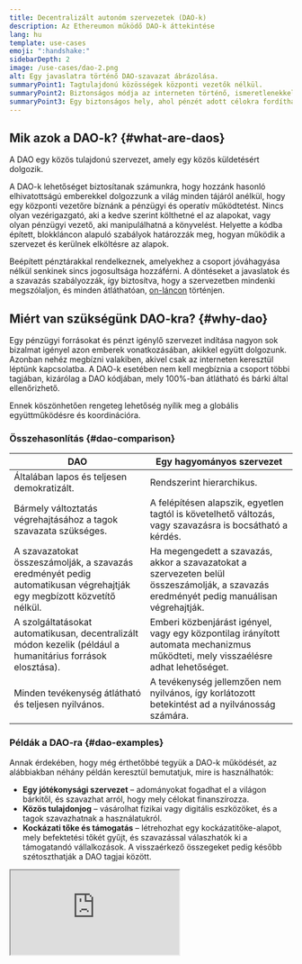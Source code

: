 ```yaml
---
title: Decentralizált autonóm szervezetek (DAO-k)
description: Az Ethereumon működő DAO-k áttekintése
lang: hu
template: use-cases
emoji: ":handshake:"
sidebarDepth: 2
image: /use-cases/dao-2.png
alt: Egy javaslatra történő DAO-szavazat ábrázolása.
summaryPoint1: Tagtulajdonú közösségek központi vezetők nélkül.
summaryPoint2: Biztonságos módja az interneten történő, ismeretlenekkel való együttműködésnek.
summaryPoint3: Egy biztonságos hely, ahol pénzét adott célokra fordíthatja.
---
```


## Mik azok a DAO-k? {#what-are-daos}

A DAO egy közös tulajdonú szervezet, amely egy közös küldetésért dolgozik.

A DAO-k lehetőséget biztosítanak számunkra, hogy hozzánk hasonló elhivatottságú emberekkel dolgozzunk a világ minden tájáról anélkül, hogy egy központi vezetőre bíznánk a pénzügyi és operatív működtetést. Nincs olyan vezérigazgató, aki a kedve szerint költhetné el az alapokat, vagy olyan pénzügyi vezető, aki manipulálhatná a könyvelést. Helyette a kódba épített, blokkláncon alapuló szabályok határozzák meg, hogyan működik a szervezet és kerülnek elköltésre az alapok.

Beépített pénztárakkal rendelkeznek, amelyekhez a csoport jóváhagyása nélkül senkinek sincs jogosultsága hozzáférni. A döntéseket a javaslatok és a szavazás szabályozzák, így biztosítva, hogy a szervezetben mindenki megszólaljon, és minden átláthatóan, [on-láncon](/glossary/#on-chain) történjen.

## Miért van szükségünk DAO-kra? {#why-dao}

Egy pénzügyi forrásokat és pénzt igénylő szervezet indítása nagyon sok bizalmat igényel azon emberek vonatkozásában, akikkel együtt dolgozunk. Azonban nehéz megbízni valakiben, akivel csak az interneten keresztül léptünk kapcsolatba. A DAO-k esetében nem kell megbíznia a csoport többi tagjában, kizárólag a DAO kódjában, mely 100%-ban átlátható és bárki által ellenőrizhető.

Ennek köszönhetően rengeteg lehetőség nyílik meg a globális együttműködésre és koordinációra.

### Összehasonlítás {#dao-comparison}

| DAO                                                                                                                   | Egy hagyományos szervezet                                                                                                                |
| --------------------------------------------------------------------------------------------------------------------- | ---------------------------------------------------------------------------------------------------------------------------------------- |
| Általában lapos és teljesen demokratizált.                                                                            | Rendszerint hierarchikus.                                                                                                                |
| Bármely változtatás végrehajtásához a tagok szavazata szükséges.                                                      | A felépítésen alapszik, egyetlen tagtól is követelhető változás, vagy szavazásra is bocsátható a kérdés.                                 |
| A szavazatokat összeszámolják, a szavazás eredményét pedig automatikusan végrehajtják egy megbízott közvetítő nélkül. | Ha megengedett a szavazás, akkor a szavazatokat a szervezeten belül összeszámolják, a szavazás eredményét pedig manuálisan végrehajtják. |
| A szolgáltatásokat automatikusan, decentralizált módon kezelik (például a humanitárius források elosztása).           | Emberi közbenjárást igényel, vagy egy központilag irányított automata mechanizmus működteti, mely visszaélésre adhat lehetőséget.        |
| Minden tevékenység átlátható és teljesen nyilvános.                                                                   | A tevékenység jellemzően nem nyilvános, így korlátozott betekintést ad a nyilvánosság számára.                                           |

### Példák a DAO-ra {#dao-examples}

Annak érdekében, hogy még érthetőbbé tegyük a DAO-k működését, az alábbiakban néhány példán keresztül bemutatjuk, mire is használhatók:

- **Egy jótékonysági szervezet** – adományokat fogadhat el a világon bárkitől, és szavazhat arról, hogy mely célokat finanszírozza.
- **Közös tulajdonjog** – vásárolhat fizikai vagy digitális eszközöket, és a tagok szavazhatnak a használatukról.
- **Kockázati tőke és támogatás** – létrehozhat egy kockázatitőke-alapot, mely befektetési tőkét gyűjt, és szavazással válaszhatók ki a támogatandó vállalkozások. A visszaérkező összegeket pedig később szétoszthatják a DAO tagjai között.

<iframe src="https://embed.ted.com/talks/lang/en/scott_fitsimones_could_a_dao_build_the_next_great_city" ></p>

<h2 id="how-daos-work" spaces-before="0">
  Hogyan működnek a DAO-k?
</h2>

<p spaces-before="0">
  A DAO gerincét az <a href="/glossary/#smart-contract">intelligens szerződés</a> adja, amely meghatározza a szervezet szabályait és birtokolja a csoport pénztárát. Amint a szerződés életbe lép az Ethereumon, csakis szavazás útján lehet módosítani a szabályokat. Ha valaki olyat próbál tenni, ami nem szerepel a szabályokban és a programlogikában, az meghiúsul. Mivel a társaság pénzügyeit is az okosszerződés határozza meg, ezért a csoport jóváhagyása nélkül senki sem költheti el a pénzösszegeket. Tehát a DAO-nak nincs szüksége központi hatóságra. Ehelyett a csoport közösen hoz döntéseket, a kifizetések pedig automatikusan jóváhagyásra kerülnek a szavazás eredményeként.
</p>

<p spaces-before="0">
  Mindez azért lehetséges, mert az okosszerződést nem lehet önkényesen megváltoztatni vagy meghamisítani, amikor már életbe lépett az Ethereumon. Senki sem tudja módosítani a programkódot (a DAO szabályait) anélkül, hogy mások azt észre ne vennék, mivel minden nyilvános.
</p>

<h2 id="ethereum-and-daos" spaces-before="0">
  Az Ethereum és a DAO-k
</h2>

<p spaces-before="0">
  Az Ethereum tökéletes alapot szolgáltat a DAO-knak számtalan okból kifolyólag:
</p>

<ul>
  <li>
    Az Ethereum saját konszenzusa decentralizált és eléggé megalapozott ahhoz, hogy a szervezetek megbízhassanak a hálózatban.
  </li>
  <li>
    Az okosszerződés tartalmát nem lehet módosítani, miután életbe lépett, még a tulajdonosok sem módosíthatják azt. Ennek következtében a DAO a meghatározott szabályok alapján fog működni.
  </li>
  <li>
    Az okosszerződések képesek pénzeszközöket küldeni és fogadni. Enélkül szükség lenne egy megbízható közvetítőre, aki a csoport eszközeit kezelné.
  </li>
  <li>
    Az Ethereum közössége bizonyítottan együttműködő, nem versenyszellemű, így a bevált gyakorlatok és a támogatórendszerek gyorsan kialakulnak.
  </li>
</ul>

<h2 id="dao-governance" spaces-before="0">
  A DAO irányítása
</h2>

<p spaces-before="0">
  A DAO irányításakor számtalan szempontot figyelembe kell venni, mint például a szavazás menete és a javaslatok kezelése.
</p>

<h3 id="governance-delegation" spaces-before="0">
  Delegáció
</h3>

<p spaces-before="0">
  A delegáció vagy felhatalmazás a DAO verziója a képviselőalapú demokráciának. A tokenek birtokosai átadják szavazati jogaikat olyan felhasználóknak, akik vállalják, hogy felügyelik a protokollt és tájékozódnak az ügyeket illetően.
</p>

<h4 id="governance-example" spaces-before="0">
  Egy híres példa
</h4>

<p spaces-before="0">
  <a href="https://claim.ens.domains/delegate-ranking">ENS</a> – Az ENS-tulajdonosok átruházhatják szavazataikat a közösség elkötelezett tagjaira, hogy képviseljék őket.
</p>

<h3 id="governance-example" spaces-before="0">
  Automatikus tranzakciókon alapuló irányítás
</h3>

<p spaces-before="0">
  Számos DAO-nál a tranzakciók automatikusan végrehajtódnak, ha a tagok határozatképes létszámban megszavazzák azt.
</p>

<h4 id="governance-example" spaces-before="0">
  Egy híres példa
</h4>

<p spaces-before="0">
  <a href="https://nouns.wtf">Főnevek</a> – A Nouns DAO-ban a tranzakció automatikusan végrehajtásra kerül, ha a szavazatok határozatképessége teljesül, és a többség igennel szavaz, mindaddig, amíg az alapítók nem vétózzák meg.
</p>

<h3 id="governance-example" spaces-before="0">
  Több aláírásos irányítás
</h3>

<p spaces-before="0">
  Míg a DAO-k több ezer szavazati joggal rendelkező taggal rendelkezhetnek, az alapok egy <a href="/glossary/#wallet">pénztárcában</a> élhetnek, amelyen 5-20 aktív közösségtag osztozik, akikben megbíznak és általában doxxelnek (a közösség által ismert nyilvános identitások). Szavazás után a <a href="/glossary/#multisig">multisig</a> aláírók végrehajtják a közösség akaratát.
</p>

<h2 id="dao-laws" spaces-before="0">
  A DAO törvényei
</h2>

<p spaces-before="0">
  1977-ben Wyoming megalkotta a korlátolt felelősségű társasági formát, mely megvédi a vállalkozót és behatárolja a felelősségi körüket. Nemrég elsőként hozták létre a DAO-kra vonatkozó törvényt, mely jogi státuszt ad a DAO-knak. Jelenleg Wyoming, Vermont és a Virgin-szigetek rendelkeznek DAO-törvénnyel valamilyen formában.
</p>

<h3 id="law-example" spaces-before="0">
  Egy híres példa
</h3>

<p spaces-before="0">
  <a href="https://citydao.io">CityDAO</a> – A CityDAO 40 hektár földet vett a Yellowstone Nemzeti Park közelében Wyoming DAO-törvényével élve.
</p>

<h2 id="dao-membership" spaces-before="0">
  DAO-tagság
</h2>

<p spaces-before="0">
  A DAO-tagságra különféle modellek léteznek. A tagság meghatározza a szavazás menetét, illetve a DAO más kulcsfontosságú részleteit.
</p>

<h3 id="token-based-membership" spaces-before="0">
  Tokenalapú tagság
</h3>

<p spaces-before="0">
  Általában teljesen <a href="/glossary/#permissionless">engedély nélküli</a>, a használt tokentől függően. Ezekkel az irányítási tokenekkel többnyire engedély nélkül lehet kereskedni <a href="/glossary/#dex">decentralizált tőzsdén</a>. Más tokenek megszerzéséhez likviditást kell biztosítani vagy más munkaigazolás (proof-of-work) szükséges. Bármelyik módon is jut hozzá, a token maga biztosítja a szavazati jogot.
</p>

<p spaces-before="0">
  <em x-id="4">Főleg arra használják, hogy kiterjedt, decentralizált protokollokat és/vagy magukat a tokeneket irányítsák ezáltal.</em>
</p>

<h4 id="token-example" spaces-before="0">
  Egy híres példa
</h4>

<p spaces-before="0">
  <a href="https://makerdao.com">MakerDAO</a> – A MakerDAO tokenje, az MKR, széles körben elérhető a decentralizált tőzsdéken, s bárki beszerezheti azokat, hogy szavazati jogot nyerjen a Maker protokoll jövőjére vonatkozóan.
</p>

<h3 id="share-based-membership" spaces-before="0">
  Részesedésalapú tagság
</h3>

<p spaces-before="0">
  A részesedésalapú DAO-k sokkal inkább engedélyhez kötöttek, de még mindig elég nyitottak. Bármelyik leendő tag beadhat egy csatlakozási kérvényt, melyben általában felajánl valamilyen értéket tokenek vagy elvégzendő munka (például számítási kapacitás) formájában. A részesedés közvetlen szavazati és tulajdonjogot jelent. A tagok bármikor kiléphetnek az arányos részesedésükkel együtt.
</p>

<p spaces-before="0">
  <em x-id="4">Főleg a szorosabb szerveződésű, emberközpontú szervezetek használják, mint az adománygyűjtők, munkaközösségek és befektetési klubok. Ezt is használhatják protokollok és tokenek irányítására.</em>
</p>

<h4 id="share-example" spaces-before="0">
  Egy híres példa
</h4>

<p spaces-before="0">
  <a href="http://molochdao.com/">MolochDAO</a> – A MolochDAO az Ethereum projektek finanszírozására összpontosít. A tagságot kérvényezni kell, melynek alapján a csoport eldönti, vajon az új tag rendelkezik a szükséges szakértelemmel és tőkével, hogy megfelelő döntést tudjon hozni a lehetséges támogatottakról. Nem lehetséges megvásárolni a DAO-tagságot a piacon.
</p>

<h3 id="reputation-based-membership" spaces-before="0">
  Reputációalapú tagság
</h3>

<p spaces-before="0">
  A reputáció a részvételt igazolja és szavazati jogot biztosít a DAO-ban. A token- és részesedésalapú tagsággal ellentétben a reputációalapú DAO nem ad tulajdonjogot a közreműködőknek. A reputációt nem lehet megvenni, átadni vagy delegálni; a DAO tagok a részvételükkel nyerik el azt. A láncon belüli szavazás nem engedélyhez kötött, a leendő tagok szabadon kérvényezhetik a DAO-hoz való csatlakozást, illetve azt, hogy a közreműködésükért cserébe reputációt és tokent kapjanak.
</p>

<p spaces-before="0">
  <em x-id="4">Jellemzően protokollok és <a href="/glossary/#dapp">dapp-ok</a> decentralizált fejlesztésére és irányítására használják, de kiválóan alkalmas különféle szervezetek, például jótékonysági szervezetek, munkavállalói kollektívák, befektetési klubok stb.</em>
</p>

<h4 id="reputation-example" spaces-before="0">
  Egy híres példa
</h4>

<p spaces-before="0">
  <a href="https://DXdao.eth.link">DXdao</a> – A DXdao egy független globális csoportosulás, amely 2019 óta épít és irányít decentralizált protokollokat és alkalmazásokat. A hírnév alapú kormányzást és a <a href="/glossary/#holographic-consensus">holografikus konszenzust</a> kihasználja az alapok koordinálásához és kezeléséhez, ami azt jelenti, hogy senki sem vásárolhatja meg magát a jövőjének befolyásolásában.
</p>

<h2 id="join-start-a-dao" spaces-before="0">
  Csatlakozás DAO-hoz / DAO indítása
</h2>

<h3 id="join-a-dao" spaces-before="0">
  Csatlakozzon egy DAO-hoz
</h3>

<ul>
  <li>
    <a href="/community/get-involved/#decentralized-autonomous-organizations-daos">Az Ethereum-közösséghez tartozó DAO-k</a>
  </li>
  <li>
    <a href="https://app.daohaus.club/explore">DAOHaus által listázott DAO-k</a>
  </li>
  <li>
    <a href="https://www.tally.xyz">Tally.xyz által listázott DAO-k</a>
  </li>
</ul>

<h3 id="start-a-dao" spaces-before="0">
  DAO indítása
</h3>

<ul>
  <li>
    <a href="https://app.daohaus.club/summon">Indítson DAO-t a DAOHaus-szal</a>
  </li>
  <li>
    <a href="https://www.tally.xyz/add-a-dao">Indítson irányító DAO-t a Tally-vel</a>
  </li>
  <li>
    <a href="https://aragon.org/product">Hozzon létre egy Aragon által működtetett DAO-t</a>
  </li>
  <li>
    <a href="https://colony.io/">Hozzon létre csoportot a Colony-val</a>
  </li>
  <li>
    <a href="https://alchemy.daostack.io/daos/create">Indítson DAO-t a DAOstack által biztosított holografikus konszenzussal</a>
  </li>
</ul>

<h2 id="further-reading" spaces-before="0">
  További információ
</h2>

<h3 id="dao-articles" spaces-before="0">
  DAO-ról szóló cikkek
</h3>

<ul>
  <li>
    <a href="https://aragon.org/dao">Mi az a DAO?</a> – <a href="https://aragon.org/">Aragon</a>
  </li>
  <li>
    <a href="https://wiki.metagame.wtf/docs/great-houses/house-of-daos">DAO-k háza</a> – <a href="https://wiki.metagame.wtf/">Metagame</a>
  </li>
  <li>
    <a href="https://daohaus.substack.com/p/-what-is-a-dao-and-what-is-it-for">Mi az a DAO és mire jó?</a> – <a href="https://daohaus.club/">DAOhaus</a>
  </li>
  <li>
    <a href="https://daohaus.substack.com/p/four-and-a-half-steps-to-start-a">Hogyan lehet létrehozni egy DAO által működtetett digitális közösséget</a> – <a href="https://daohaus.club/">DAOhaus</a>
  </li>
  <li>
    <a href="https://coinmarketcap.com/alexandria/article/what-is-a-dao">Mi az a DAO?</a> – <a href="https://coinmarketcap.com">Coinmarketcap</a>
  </li>
  <li>
    <a href="https://medium.com/daostack/holographic-consensus-part-1-116a73ba1e1c">Mi az a holografikus konszenzus?</a> – <a href="https://daostack.io/">DAOstack</a>
  </li>
  <li>
    <a href="https://vitalik.eth.limo/general/2022/09/20/daos.html">A DAO-k nem vállalatok: hol van a legnagyobb jelentősége a decentralizációnak az autonóm szervezetekben – Vitalik</a>
  </li>
  <li>
    <a href="https://blog.ethereum.org/2014/05/06/daos-dacs-das-and-more-an-incomplete-terminology-guide">DAO, DAC, DA és mások: egy nem teljes terminológiai útmutató</a> – <a href="https://blog.ethereum.org">Ethereum Blog</a>
  </li>
</ul>

<h3 id="videos" spaces-before="0">
  Videók
</h3>

<ul>
  <li>
    <a href="https://youtu.be/KHm0uUPqmVE">Mit jelent a DAO a kripto világában?</a>
  </li>
  <li>
    <a href="https://www.ted.com/talks/scott_fitsimones_could_a_dao_build_the_next_great_city">Felépíthet egy várost egy DAO?</a> – <a href="https://www.ted.com/">TED</a>
  </li>
</ul>
